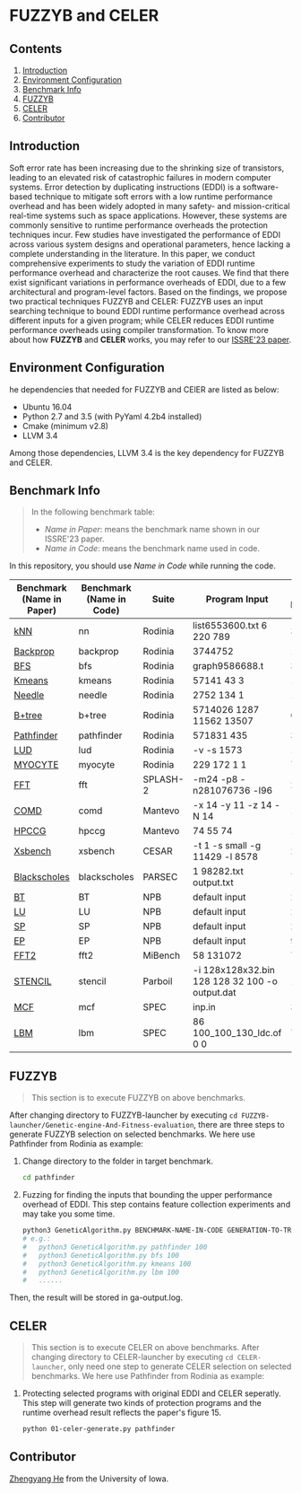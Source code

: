 # FUZZYB and CELER

## Contents
1. [Introduction](#introduction)
2. [Environment Configuration](#environment-configuration)
3. [Benchmark Info](#benchmark-info)
4. [FUZZYB](#fuzzyb)
5. [CELER](#celer)
6. [Contributor](#contributor)

## Introduction
Soft error rate has been increasing due to the shrinking size of transistors, leading to an elevated risk of catastrophic failures in modern computer systems. 
Error detection by duplicating instructions (EDDI) is a software-based technique to mitigate soft errors with a low runtime performance overhead and has been widely adopted in many safety- and mission-critical real-time systems such as space applications.
However, these systems are commonly sensitive to runtime performance overheads the protection techniques incur. 
Few studies have investigated the performance of EDDI across various system designs and operational parameters, hence lacking a complete understanding in the literature. 
In this paper, we conduct comprehensive experiments to study the variation of EDDI runtime performance overhead and characterize the root causes.
We find that there exist significant variations in performance overheads of EDDI, due to a few architectural and program-level factors.
Based on the findings, we propose two practical techniques FUZZYB and CELER: FUZZYB uses an input searching technique to bound EDDI runtime performance overhead across different inputs for a given program; while CELER reduces EDDI runtime performance overheads using compiler transformation.
To know more about how **FUZZYB** and **CELER** works, you may refer to our [ISSRE'23 paper]().


## Environment Configuration

he dependencies that needed for FUZZYB and CElER are listed as below:
- Ubuntu 16.04
- Python 2.7 and 3.5 (with PyYaml 4.2b4 installed)
- Cmake (minimum v2.8)
- LLVM 3.4

Among those dependencies, LLVM 3.4 is the key dependency for FUZZYB and CELER.

## Benchmark Info
> In the following benchmark table:
>- *Name in Paper*: means the benchmark name shown in our ISSRE'23 paper.
>- *Name in Code*: means the benchmark name used in code.

In this repository, you should use *Name in Code* while running the code.

| **Benchmark (Name in Paper)**  | **Benchmark (Name in Code)** | **Suite** | **Program Input** | **No. of Static Instrunctions** | **Benchmark Workload** |
|--|--|--|--|--|--|
| [kNN](https://github.com/JuliaParallel/rodinia/tree/master/openmp/nn)                         | nn                | Rodinia   | list6553600.txt 6 220 789	       | 349  | small    |
| [Backprop](https://github.com/JuliaParallel/rodinia/tree/master/openmp/backprop)              | backprop          | Rodinia   | 3744752                          | 1680 | medium   |
| [BFS](https://github.com/JuliaParallel/rodinia/tree/master/openmp/bfs)                        | bfs               | Rodinia   | graph9586688.t                   | 383  | small    |
| [Kmeans](https://github.com/JuliaParallel/rodinia/tree/master/openmp/kmeans)                  | kmeans            | Rodinia   | 57141 43 3                       | 1018 | medium   |
| [Needle](https://github.com/JuliaParallel/rodinia/tree/master/openmp/nw)                      | needle            | Rodinia   | 2752 134 1                       | 1069 |  small   |
| [B+tree](https://github.com/JuliaParallel/rodinia/tree/master/openmp/b+tree)                  | b+tree            | Rodinia   | 5714026 1287 11562 13507	       | 6622 | large    |
| [Pathfinder](https://github.com/JuliaParallel/rodinia/tree/master/openmp/pathfinder)          | pathfinder        | Rodinia   | 571831 435                       | 372  | small    |
| [LUD](https://github.com/JuliaParallel/rodinia/tree/master/openmp/lud)                        | lud               | Rodinia   | -v -s 1573                       | 1161 | medium   |
| [MYOCYTE](https://github.com/JuliaParallel/rodinia/tree/master/openmp/myocyte)                | myocyte           | Rodinia   | 229 172 1 1                      | 7541 | large    |
| [FFT](https://github.com/staceyson/splash2/tree/master/codes/kernels/fft)                     | fft               | SPLASH-2  | -m24 -p8 -n281076736 -l96        | 2138 | small    |
| [COMD](http://downloads.mantevo.org/CoMD_ref-1.1b.html)                                       | comd              | Mantevo   | -x 14 -y 11 -z 14 -N 14	       | 11457| large    |
| [HPCCG](https://github.com/Mantevo/HPCCG)                                                     | hpccg             | Mantevo   | 74 55 74                         | 1975 | large    |
| [Xsbench](https://github.com/ANL-CESAR/XSBench/tree/master/openmp-threading)                  | xsbench           | CESAR     | -t 1 -s small -g 11429 -l 8578   | 2366 | large    |
| [Blackscholes](https://github.com/bamos/parsec-benchmark)                                     | blackscholes      | PARSEC    | 1 98282.txt output.txt	       | 740  | medium   |
| [BT](https://www.nas.nasa.gov/software/npb.html)                                              | BT                | NPB       | default input                    | 26013 | large   |
| [LU](https://www.nas.nasa.gov/software/npb.html)                                              | LU                | NPB       | default input                    | 24017 | large   |
| [SP](https://www.nas.nasa.gov/software/npb.html)                                              | SP                | NPB       | default input                    | 21630 | large   |
| [EP](https://www.nas.nasa.gov/software/npb.html)                                              | EP                | NPB       | default input                    | 912  | medium   |
| [FFT2](https://github.com/embecosm/mibench/tree/master/telecomm/FFT)                          | fft2              | MiBench   | 58 131072	                       | 744  | medium   |
| [STENCIL](http://impact.crhc.illinois.edu/parboil/parboil_download_page.aspx)                 | stencil           | Parboil   | -i 128x128x32.bin 128 128 32 100 -o output.dat| 1747  | medium |
| [MCF](https://www.spec.org/cpu2006/Docs/429.mcf.html)                                         | mcf               | SPEC      | inp.in		                   | 3917  | large   |
| [LBM](https://www.spec.org/cpu2006/Docs/470.lbm.html)                                         | lbm               | SPEC      | 86 100_100_130_ldc.of 0 0        | 7899  | large   |


## FUZZYB
> This section is to execute FUZZYB on above benchmarks.

After changing directory to FUZZYB-launcher by executing ```cd FUZZYB-launcher/Genetic-engine-And-Fitness-evaluation```, there are three steps to generate FUZZYB selection on selected benchmarks. We here use Pathfinder from Rodinia as example:

1. Change directory to the folder in target benchmark.
    ```bash
    cd pathfinder
    ```
2. Fuzzing for finding the inputs that bounding the upper performance overhead of EDDI. This step contains feature collection experiments and may take you some time.
    ```bash
    python3 GeneticAlgorithm.py BENCHMARK-NAME-IN-CODE GENERATION-TO-TRAIN
    # e.g.:
    #   python3 GeneticAlgorithm.py pathfinder 100
    #   python3 GeneticAlgorithm.py bfs 100
    #   python3 GeneticAlgorithm.py kmeans 100
    #   python3 GeneticAlgorithm.py lbm 100
    #   ......
    ```
Then, the result will be stored in ga-output.log.

## CELER
> This section is to execute CELER on above benchmarks.
After changing directory to CELER-launcher by executing ```cd CELER-launcher```, only need one step to generate CELER selection on selected benchmarks. We here use Pathfinder from Rodinia as example:

1. Protecting selected programs with original EDDI and CELER seperatly. This step will generate two kinds of protection programs and the runtime overhead result reflects the paper's figure 15.
    ```bash
    python 01-celer-generate.py pathfinder
    ```

## Contributor
[Zhengyang He](https://hyfshishen.github.io/) from the University of Iowa.
